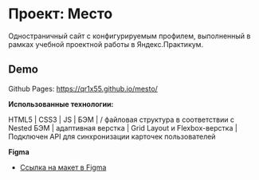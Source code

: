 # Проект: Место

Одностраничный сайт с конфигурируемым профилем, выполненный в рамках учебной проектной работы в Яндекс.Практикум.

## Demo

Github Pages: https://qr1x55.github.io/mesto/

**Использованные технологии:**

HTML5 | CSS3 | JS | БЭМ |   / файловая структура в соответствии с Nested БЭМ | адаптивная верстка | Grid Layout и Flexbox-верстка | Подключен API для синхронизации карточек пользователей 

**Figma**
* [Ссылка на макет в Figma](https://www.figma.com/file/5S2WSbEFL6awjVWJ0NWL8Q/Sprint-3_-Russia-_-desktop-mobile?node-id=28503%3A0)

